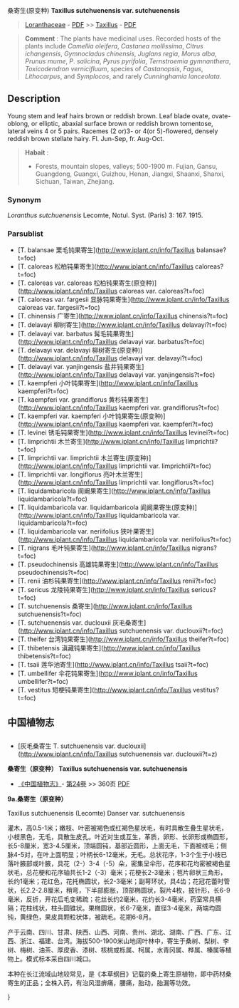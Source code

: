 桑寄生(原变种) **Taxillus sutchuenensis var. sutchuenensis**

> [Loranthaceae](http://www.iplant.cn/info/Loranthaceae?t=foc) - [PDF](http://www.iplant.cn/foc/pdf/Loranthaceae.pdf) >> [Taxillus](http://www.iplant.cn/info/Taxillus?t=foc) - [PDF](http://www.iplant.cn/foc/pdf/Taxillus.pdf)

> **Comment** : 
> The plants have medicinal uses. Recorded hosts of the plants include *Camellia* *oleifera*, *Castanea* *mollissima*, *Citrus* *ichangensis*, *Gymnocladus* *chinensis*, *Juglans* *regia*, *Morus* *alba*, *Prunus* *mume*, *P*. *salicina*, *Pyrus* *pyrifolia*, *Ternstroemia* *gymnanthera*, *Toxicodendron* *vernicifluum*, species of *Castanopsis*, *Fagus*, *Lithocarpus*, and *Symplocos*, and rarely *Cunninghamia* *lanceolata*.

## Description

Young stem and leaf hairs brown or reddish brown. Leaf blade ovate, ovate-oblong, or elliptic, abaxial surface brown or reddish brown tomentose, lateral veins 4 or 5 pairs. Racemes (2 or)3- or 4(or 5)-flowered, densely reddish brown stellate hairy. Fl. Jun-Sep, fr. Aug-Oct.

> **Habait** : 
>* Forests, mountain slopes, valleys; 500-1900 m. Fujian, Gansu, Guangdong, Guangxi, Guizhou, Henan, Jiangxi, Shaanxi, Shanxi, Sichuan, Taiwan, Zhejiang.

### Synonym
*Loranthus* *sutchuenensis* Lecomte, Notul. Syst. (Paris) 3: 167. 1915.


### Parsublist

* [T.  balansae  栗毛钝果寄生](http://www.iplant.cn/info/Taxillus balansae?t=foc)
* [T.  caloreas  松柏钝果寄生](http://www.iplant.cn/info/Taxillus caloreas?t=foc)
* [T.  caloreas var. caloreas  松柏钝果寄生(原变种)](http://www.iplant.cn/info/Taxillus caloreas var. caloreas?t=foc)
* [T.  caloreas var. fargesii  显脉钝果寄生](http://www.iplant.cn/info/Taxillus caloreas var. fargesii?t=foc)
* [T.  chinensis  广寄生](http://www.iplant.cn/info/Taxillus chinensis?t=foc)
* [T.  delavayi  柳树寄生](http://www.iplant.cn/info/Taxillus delavayi?t=foc)
* [T.  delavayi var. barbatus  髯毛钝果寄生](http://www.iplant.cn/info/Taxillus delavayi var. barbatus?t=foc)
* [T.  delavayi var. delavayi  柳树寄生(原变种)](http://www.iplant.cn/info/Taxillus delavayi var. delavayi?t=foc)
* [T.  delavayi var. yanjingensis  盐井钝果寄生](http://www.iplant.cn/info/Taxillus delavayi var. yanjingensis?t=foc)
* [T.  kaempferi  小叶钝果寄生](http://www.iplant.cn/info/Taxillus kaempferi?t=foc)
* [T.  kaempferi var. grandiflorus  黄杉钝果寄生](http://www.iplant.cn/info/Taxillus kaempferi var. grandiflorus?t=foc)
* [T.  kaempferi var. kaempferi  小叶钝果寄生(原变种)](http://www.iplant.cn/info/Taxillus kaempferi var. kaempferi?t=foc)
* [T.  levinei  锈毛钝果寄生](http://www.iplant.cn/info/Taxillus levinei?t=foc)
* [T.  limprichtii  木兰寄生](http://www.iplant.cn/info/Taxillus limprichtii?t=foc)
* [T.  limprichtii var. limprichtii  木兰寄生(原变种)](http://www.iplant.cn/info/Taxillus limprichtii var. limprichtii?t=foc)
* [T.  limprichtii var. longiflorus  亮叶木兰寄生](http://www.iplant.cn/info/Taxillus limprichtii var. longiflorus?t=foc)
* [T.  liquidambaricola  阆阚果寄生](http://www.iplant.cn/info/Taxillus liquidambaricola?t=foc)
* [T.  liquidambaricola var. liquidambaricola  阆阚果寄生(原变种)](http://www.iplant.cn/info/Taxillus liquidambaricola var. liquidambaricola?t=foc)
* [T.  liquidambaricola var. neriifolius  狭叶果寄生](http://www.iplant.cn/info/Taxillus liquidambaricola var. neriifolius?t=foc)
* [T.  nigrans  毛叶钝果寄生](http://www.iplant.cn/info/Taxillus nigrans?t=foc)
* [T.  pseudochinensis  高雄钝果寄生](http://www.iplant.cn/info/Taxillus pseudochinensis?t=foc)
* [T.  renii  油杉钝果寄生](http://www.iplant.cn/info/Taxillus renii?t=foc)
* [T.  sericus  龙陵钝果寄生](http://www.iplant.cn/info/Taxillus sericus?t=foc)
* [T.  sutchuenensis  桑寄生](http://www.iplant.cn/info/Taxillus sutchuenensis?t=foc)
* [T.  sutchuenensis var. duclouxii  灰毛桑寄生](http://www.iplant.cn/info/Taxillus sutchuenensis var. duclouxii?t=foc)
* [T.  theifer  台湾钝果寄生](http://www.iplant.cn/info/Taxillus theifer?t=foc)
* [T.  thibetensis  滇藏钝果寄生](http://www.iplant.cn/info/Taxillus thibetensis?t=foc)
* [T.  tsaii  莲华池寄生](http://www.iplant.cn/info/Taxillus tsaii?t=foc)
* [T.  umbellifer  伞花钝果寄生](http://www.iplant.cn/info/Taxillus umbellifer?t=foc)
* [T.  vestitus  短梗钝果寄生](http://www.iplant.cn/info/Taxillus vestitus?t=foc)

## 中国植物志

## 
* [灰毛桑寄生  T.  sutchuenensis var. duclouxii](http://www.iplant.cn/info/Taxillus sutchuenensis var. duclouxii?t=z)

**桑寄生（原变种） Taxillus sutchuenensis var. sutchuenensis**

* [《中国植物志》](http://www.iplant.cn/frps)- [第24卷](http://www.iplant.cn/frps/vol/24) >> 360页 [PDF](http://www.iplant.cn/frps/pdf/24/360.pdf)

**9a.桑寄生（原变种）**

Taxillus sutchuenensis (Lecomte) Danser var. sutchuenensis

灌木，高0.5-1米；嫩枝、叶密被褐色或红褐色星状毛，有时具散生叠生星状毛，小枝黑色，无毛，具散生皮孔。叶近对生或互生，革质，卵形、长卵形或椭圆形，长5-8厘米，宽3-4.5厘米，顶端圆钝，基部近圆形，上面无毛，下面被绒毛；侧脉4-5对，在叶上面明显；叶柄长6-12毫米，无毛。总状花序，1-3个生于小枝已落叶腋部或叶腋，具花（2-）3-4（-5）朵，密集呈伞形，花序和花均密被褐色星状毛，总花梗和花序轴共长1-2（-3）毫米；花梗长2-3毫米；苞片卵状三角形，长约1毫米；花红色，花托椭圆状，长2-3毫米；副萼环状，具4齿；花冠花蕾时管状，长2.2-2.8厘米，稍弯，下半部膨胀，顶部椭圆状，裂片4枚，披针形，长6-9毫米，反折，开花后毛变稀疏；花丝长约2毫米，花约长3-4毫米，药室常具横隔；花柱线状，柱头圆锥状。果椭圆状，长6-7毫米，直径3-4毫米，两端均圆钝，黄绿色，果皮具颗粒状体，被疏毛。花期6-8月。

产于云南、四川、甘肃、陕西、山西、河南、贵州、湖北、湖南、广西、广东、江西、浙江、福建、台湾。海拔500-1900米山地阔叶林中，寄生于桑树、梨树、李树、梅树、油茶、厚皮香、漆树、核桃或栎属、柯属，水青冈属、桦属、榛属等植物上。模式标本采自四川城口。

本种在长江流域山地较常见，是《本草纲目》记载的桑上寄生原植物，即中药材桑寄生的正品；全株入药，有治风湿痹痛，腰痛，胎动，胎漏等功效。


}